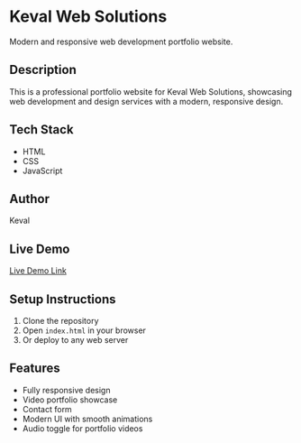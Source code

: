# Keval Web Solutions

Modern and responsive web development portfolio website.

## Description
This is a professional portfolio website for Keval Web Solutions, showcasing web development and design services with a modern, responsive design.

## Tech Stack
- HTML
- CSS
- JavaScript

## Author
Keval

## Live Demo
[Live Demo Link](https://keval19381.github.io/web-development/)

## Setup Instructions
1. Clone the repository
2. Open `index.html` in your browser
3. Or deploy to any web server

## Features
- Fully responsive design
- Video portfolio showcase
- Contact form
- Modern UI with smooth animations
- Audio toggle for portfolio videos